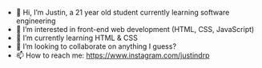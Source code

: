 - 👋 Hi, I’m Justin, a 21 year old student currently learning software engineering
- 👀 I’m interested in front-end web development (HTML, CSS, JavaScript)
- 🌱 I’m currently learning HTML & CSS
- 💞️ I’m looking to collaborate on anything I guess?
- 📫 How to reach me: https://www.instagram.com/justindrp

<!---
princed3rpy/princed3rpy is a ✨ special ✨ repository because its `README.md` (this file) appears on your GitHub profile.
You can click the Preview link to take a look at your changes.
--->
